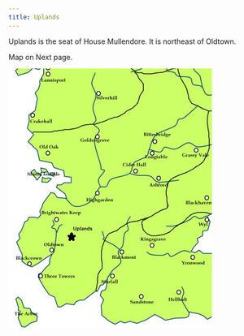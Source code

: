 ```yaml
---
title: Uplands
---
```


Uplands is the seat of House Mullendore. It is northeast of Oldtown.

Map on Next page.

![Image](images/000066.jpg)



